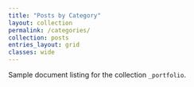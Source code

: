 ```yaml
---
title: "Posts by Category"
layout: collection
permalink: /categories/
collection: posts
entries_layout: grid
classes: wide
---
```


Sample document listing for the collection `_portfolio`.